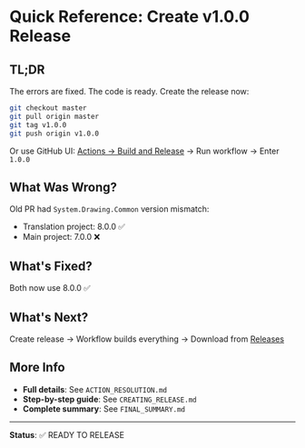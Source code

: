 # Quick Reference: Create v1.0.0 Release

## TL;DR

The errors are fixed. The code is ready. Create the release now:

```bash
git checkout master
git pull origin master
git tag v1.0.0
git push origin v1.0.0
```

Or use GitHub UI: [Actions → Build and Release](https://github.com/mimomi666/Translumo/actions/workflows/release.yml) → Run workflow → Enter `1.0.0`

## What Was Wrong?

Old PR had `System.Drawing.Common` version mismatch:
- Translation project: 8.0.0 ✅
- Main project: 7.0.0 ❌

## What's Fixed?

Both now use 8.0.0 ✅

## What's Next?

Create release → Workflow builds everything → Download from [Releases](https://github.com/mimomi666/Translumo/releases)

## More Info

- **Full details**: See `ACTION_RESOLUTION.md`
- **Step-by-step guide**: See `CREATING_RELEASE.md`
- **Complete summary**: See `FINAL_SUMMARY.md`

---

**Status**: ✅ READY TO RELEASE
